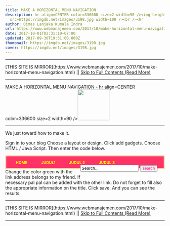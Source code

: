 ```yaml
---
title: MAKE A HORIZONTAL MENU NAVIGATION
description: hr align=CENTER color=336600 size=2 width=90 /><img height=97
  src=https://imgdb.net/images/3198.jpg width=100 /><br /><hr
author: Dimas Lanjaka Kumala Indra
url: https://www.webmanajemen.com/2017/10/make-horizontal-menu-navigation.html
date: 2017-10-01T02:31:10+07:00
updated: 2017-09-30T19:31:00.000Z
thumbnail: https://imgdb.net/images/3198.jpg
cover: https://imgdb.net/images/3198.jpg
---
```


<hr/> [THIS SITE IS MIRROR](https://www.webmanajemen.com/2017/10/make-horizontal-menu-navigation.html) || <a href="https://www.webmanajemen.com/2017/10/make-horizontal-menu-navigation.html" rel="follow" class="button" id="read-more">Skip to Full Contents (Read More)</a> <hr/> MAKE A HORIZONTAL MENU NAVIGATION - hr align=CENTER color=336600 size=2 width=90 /><img height=97 src=https://imgdb.net/images/3198.jpg width=100 /><br /><hr Maybe my friend already familiar with the name of the menu horizontally. Here I will make a simple horizontal navigation menu which is more easily applied to a template. The menu is usually located below the header.
Below is a picture of a horizontal navigation menu that we will create. 


We just toward how to make it. 

 Sign in to your blog 
 Choose a layout or design. 
 Click add gadgets. 
 Choose HTML / Java Script. 
 Then enter the code below. 
<style type="text/css">
/*----------------------------------*/
.Nav a { width: auto; height: auto; text-decoration: none; }
.Nav a { text-align: center; text-decoration:none;color:#ffffcc; padding:1px 20px 1px 20px;font-weight:bold; font-size:12px; }
.Nav a:hover {padding:3px 20px 3px; 20px; text-align:center; text-decoration:none; color:#000033; font-weight:bold; border:3px; background-color: #000000;}
</style>
<div style="border: 3px solid #ffcc99; height:px;background-color:#FF3366;">
<div style="width: auto; padding: 10px;" class="Nav" align="left">
<a href="http://web-manajemen.blogspot.co.id"target="_blank"><span style="font-weight:bold; color:#FFFF00; ">HOME</span></a>
<a href="http://web-manajemen.blogspot.co.id/2010/01/kode- warna.html"target="_blank"><span style="font-weight:bold;color:#FFff00;">JUDUL1 </span></a>
<a href="http://web-manajemen.blogspot.co.id/2010/08/menambah-satu-kolom-di-bawah-header.html"target="_blank"><span style="font-weight:bold; color:#FFff00;">JUDUL 2</span></a>
<a href="http://web-manajemen.blogspot.co.id/2010/10/membuat-menu-navigasi-horizontal.html"target="_blank"><span style="font-weight:bold; color:#FFff00;">JUDUL 3</span></a>
<form action="http://web-manajemen.blogspot.co.id/search" id="searchform" method="get" style="display: inline; float:right; padding-right:10px; padding-bottom:px" > <input id="searchbox" maxlength="" name="q" onblur="if (this.value == "") {this.value = "Search...";}" onfocus="if (this.value == "Search...") {this.value = ""}" value="Search..." type="text" /> <input class="btn" name="" " value="search" type="submit" span style="font-weight:bold; font-size:12px; color:#ff3399" />
</form>
</div></div> 
 Change the color green with the link address belongs to my friend. If necessary pal pal can be added with the other link. 
 Do not forget to fill also the appropriate information on the title. 
 Click save. 
And you can see the results. <hr/> [THIS SITE IS MIRROR](https://www.webmanajemen.com/2017/10/make-horizontal-menu-navigation.html) || <a href="https://www.webmanajemen.com/2017/10/make-horizontal-menu-navigation.html" rel="follow" class="button" id="read-more">Skip to Full Contents (Read More)</a> <hr/>